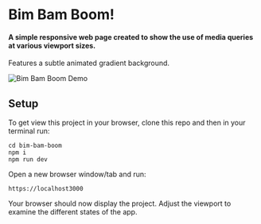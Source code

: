 # Bim Bam Boom!

#### A simple responsive web page created to show the use of media queries at various viewport sizes.

Features a subtle animated gradient background.

![Bim Bam Boom Demo](public/images/demoImage.png)

## Setup

To get view this project in your browser, clone this repo and then in your terminal run:

```
cd bim-bam-boom
npm i
npm run dev
```
Open a new browser window/tab and run:

```
https://localhost3000
```

Your browser should now display the project. Adjust the viewport to examine the different states of the app.

